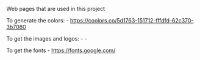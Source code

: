 Web pages that are used in this project 

To generate the colors:
    - https://coolors.co/5d1763-151712-fffdfd-62c370-3b7080

To get the images and logos:
    -
    -

To get the fonts
    - https://fonts.google.com/
